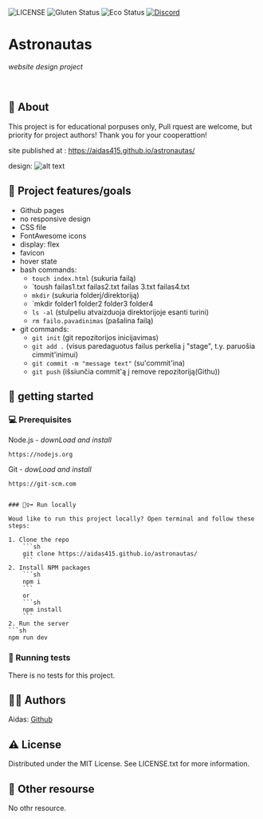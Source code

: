 ![LICENSE](https://img.shields.io/badge/license-MIT-blue.svg?style=flat-square)
![Gluten Status](https://img.shields.io/badge/Gluten-Free-green.svg)
![Eco Status](https://img.shields.io/badge/ECO-Friendly-green.svg)
[![Discord](https://discord.com/api/guilds/571393319201144843/widget.png)](https://discord.gg/dRwW4rw)

# Astronautas

_website design project_

<br>

## 🌟 About

This project is for educational porpuses only, Pull rquest are welcome, but priority for project authors! Thank you for your cooperattion!

site published at :  https://aidas415.github.io/astronautas/

design: ![alt text](./img/original-design.jpg/original-design.jng)

## 🎯 Project features/goals

-   Github pages
-   no responsive design
-   CSS file
-   FontAwesome icons
-   display: flex
-   favicon
-   hover state
-   bash commands:
    -   `touch index.html` (sukuria failą)
    -   `toush failas1.txt failas2.txt failas 3.txt failas4.txt
    -   `mkdir` (sukuria folderį/direktoriją)
    -   `mkdir folder1 folder2 folder3 folder4
    -   `ls -al` (stulpeliu atvaizduoja direktorijoje esanti turini)
    -   `rm failo.pavadinimas` (pašalina failą)
-   git commands:
    -   `git init` (git repozitorijos inicijavimas)
    -   `git add .` (visus paredaguotus failus perkelia į "stage", t.y. paruošia cimmit'inimui)
    -   `git commit -m "message text"` (su'commit'ina)
    -   `git push` (išsiunčia commit'ą į remove repozitoriją(Githu))


## 🎒 getting started

### 💻 Prerequisites

Node.js - _downLoad and install_

```
https://nodejs.org
```

Git - _dowLoad and install_

```
https://git-scm.com


### 🏃‍♀️‍➡️ Run locally

Woud like to run this project locally? Open terminal and follow these steps:

1. Clone the repo
    ```sh
    git clone https://aidas415.github.io/astronautas/
    ```
2. Install NPM packages
    ```sh
    npm i
    ```
    or
    ```sh
    npm install
    ```
2. Run the server
```sh
npm run dev
```

### 🧪 Running tests

There is no tests for this project.

## 👨‍💻 Authors

Aidas: [Github](https://github.com/Aidas415)

## ⚠️ License

Distributed under the MIT License. See LICENSE.txt for more information.

## 🔗 Other resourse

No othr resource.
